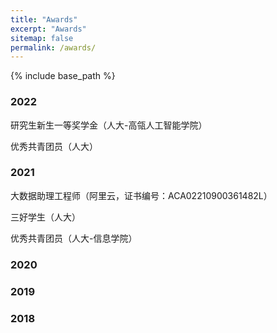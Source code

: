 ```yaml
---
title: "Awards"
excerpt: "Awards"
sitemap: false
permalink: /awards/
---
```


{% include base_path %}

### 2022

研究生新生一等奖学金（人大-高瓴人工智能学院）

优秀共青团员（人大）

### 2021

大数据助理工程师（阿里云，证书编号：ACA02210900361482L）

三好学生（人大）

优秀共青团员（人大-信息学院）

### 2020

### 2019

### 2018

